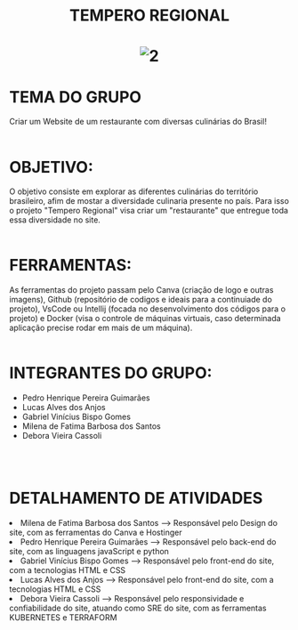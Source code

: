 <h1 align="center">TEMPERO REGIONAL </h1>  
<h1 align="center"> 
  
 ![2](https://github.com/PedroNewUser/PROJETO-RESTAURANTE/assets/141732147/e2b0203b-b5d5-4586-8ed0-145ad1627df2)
</h1>

<div></div>
  <h1>TEMA DO GRUPO</h1>
  Criar um Website de um restaurante com diversas culinárias do Brasil!
  <br><br>
  
  <h1>OBJETIVO:</h1>O objetivo consiste em explorar as diferentes culinárias do território brasileiro, afim de mostar a diversidade culinaria presente no país. Para isso o projeto "Tempero Regional" visa criar um "restaurante" que entregue toda essa diversidade no site. <br><br>
  
  <h1>FERRAMENTAS:</h1>
    As ferramentas do projeto passam pelo Canva (criação de logo e outras imagens), Github (repositório de codigos e ideais para a continuiade do projeto), VsCode ou Intellij (focada no desenvolvimento dos códigos para o projeto) e Docker (visa o controle de máquinas virtuais, caso determinada aplicação precise rodar em mais de um máquina).<br><br>
  
  <h1>INTEGRANTES DO GRUPO:</h1>
  <ul>
  <li>Pedro Henrique Pereira Guimarães </li>
  <li>Lucas Alves dos Anjos</li>
  <li>Gabriel Vinícius Bispo Gomes</li> 
  <li>Milena de Fatima Barbosa dos Santos </li>
  <li>Debora Vieira Cassoli</li>
  </ul><br><br>

  <h1>DETALHAMENTO DE ATIVIDADES</h1>
  <li>Milena de Fatima Barbosa dos Santos --> Responsável pelo Design do site, com as ferramentas do Canva e Hostinger</li>
  <li>Pedro Henrique Pereira Guimarães --> Responsável pelo back-end do site, com as linguagens javaScript e python</li>
  <li>Gabriel Vinícius Bispo Gomes --> Responsável pelo front-end do site, com a tecnologias HTML e CSS</li> 
  <li>Lucas Alves dos Anjos --> Responsável pelo front-end do site, com a tecnologias HTML e CSS</li>
  <li>Debora Vieira Cassoli --> Responsável pelo responsividade e confiabilidade do site, atuando como SRE do site, com as ferramentas KUBERNETES e TERRAFORM</li>
</div>
